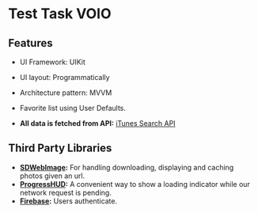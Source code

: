 # Test Task VOIO

## Features
- UI Framework: UIKit
- UI layout: Programmatically
- Architecture pattern: MVVM
- Favorite list using User Defaults.

- **All data is fetched from API:** [iTunes Search API](https://performance-partners.apple.com/search-api) 

## Third Party Libraries

- **[SDWebImage](https://github.com/SDWebImage/SDWebImage):** For handling downloading, displaying and caching photos given an url.
- **[ProgressHUD](https://github.com/relatedcode/ProgressHUD):** A convenient way to show a loading indicator while our network request is pending.
- **[Firebase](https://firebase.google.com):**  Users authenticate.
